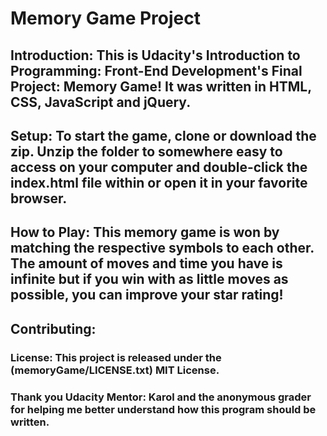 # Memory Game Project

## Introduction: This is Udacity's Introduction to Programming: Front-End Development's Final Project: Memory Game!  It was written in HTML, CSS, JavaScript and jQuery.

## Setup: To start the game, clone or download the zip. Unzip the folder to somewhere easy to access on your computer and double-click the index.html file within or open it in your favorite browser.

## How to Play: This memory game is won by matching the respective symbols to each other. The amount of moves and time you have is infinite but if you win with as little moves as possible, you can improve your star rating!

## Contributing: 

### License: This project is released under the (memoryGame/LICENSE.txt) MIT License.

### Thank you Udacity Mentor: Karol and the anonymous grader for helping me better understand how this program should be written.
